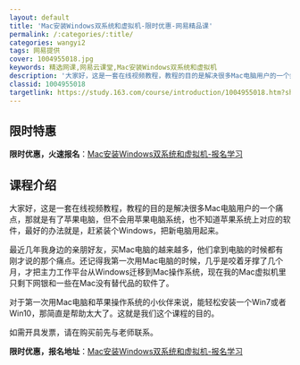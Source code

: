 ```yaml
---
layout: default
title: 'Mac安装Windows双系统和虚拟机-限时优惠-网易精品课'
permalink: /:categories/:title/
categories: wangyi2
tags: 网易提供
cover: 1004955018.jpg
keywords: 精选网课,网易云课堂,Mac安装Windows双系统和虚拟机
description: '大家好，这是一套在线视频教程，教程的目的是解决很多Mac电脑用户的一个痛点，那就是有了苹果电脑，但不会用苹果电脑系统，也'
classid: 1004955018
targetlink: https://study.163.com/course/introduction/1004955018.htm?share=1&shareId=1025206652&utm_campaign=share&utm_medium=iphoneShare&utm_source=&utm_u=1025206652
---
```


## 限时特惠

**限时优惠，火速报名**：[Mac安装Windows双系统和虚拟机-报名学习](https://study.163.com/course/introduction/1004955018.htm?share=1&shareId=1025206652&utm_campaign=share&utm_medium=iphoneShare&utm_source=&utm_u=1025206652)

## 课程介绍

大家好，这是一套在线视频教程，教程的目的是解决很多Mac电脑用户的一个痛点，那就是有了苹果电脑，但不会用苹果电脑系统，也不知道苹果系统上对应的软件，最好的办法就是，赶紧装个Windows，把新电脑用起来。

最近几年我身边的亲朋好友，买Mac电脑的越来越多，他们拿到电脑的时候都有刚才说的那个痛点。还记得我第一次用Mac电脑的时候，几乎是咬着牙撑了几个月，才把主力工作平台从Windows迁移到Mac操作系统，现在我的Mac虚拟机里只剩下网银和一些在Mac没有替代品的软件了。



对于第一次用Mac电脑和苹果操作系统的小伙伴来说，能轻松安装一个Win7或者Win10，那简直是帮助太大了。这就是我们这个课程的目的。



如需开具发票，请在购买前先与老师联系。

**限时优惠，报名地址**：[Mac安装Windows双系统和虚拟机-报名学习](https://study.163.com/course/introduction/1004955018.htm?share=1&shareId=1025206652&utm_campaign=share&utm_medium=iphoneShare&utm_source=&utm_u=1025206652)


